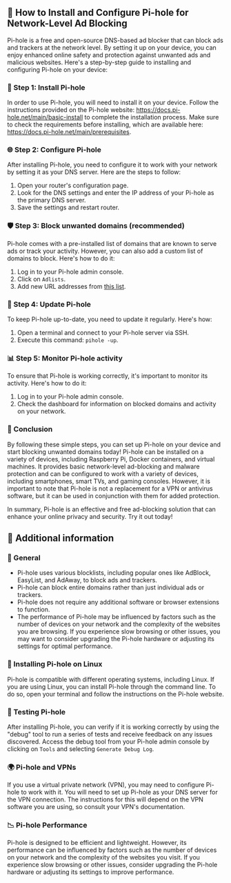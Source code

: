 ## 🍒 How to Install and Configure Pi-hole for Network-Level Ad Blocking
Pi-hole is a free and open-source DNS-based ad blocker that can block ads and trackers at the network level.
By setting it up on your device, you can enjoy enhanced online safety and protection against unwanted ads and malicious websites.
Here's a step-by-step guide to installing and configuring Pi-hole on your device:

### 🔧 Step 1: Install Pi-hole
In order to use Pi-hole, you will need to install it on your device.
Follow the instructions provided on the Pi-hole website: https://docs.pi-hole.net/main/basic-install to complete the installation process.
Make sure to check the requirements before installing, which are available here: https://docs.pi-hole.net/main/prerequisites.

### 🌐 Step 2: Configure Pi-hole
After installing Pi-hole, you need to configure it to work with your network by setting it as your DNS server.
Here are the steps to follow:
1. Open your router's configuration page.
2. Look for the DNS settings and enter the IP address of your Pi-hole as the primary DNS server.
3. Save the settings and restart router.

### 🛡️ Step 3: Block unwanted domains (recommended)
Pi-hole comes with a pre-installed list of domains that are known to serve ads or track your activity.
However, you can also add a custom list of domains to block. Here's how to do it:
1. Log in to your Pi-hole admin console.
2. Click on `Adlists`.
3. Add new URL addresses from [this list](../List.md).

### 🔄 Step 4: Update Pi-hole
To keep Pi-hole up-to-date, you need to update it regularly. Here's how:
1. Open a terminal and connect to your Pi-hole server via SSH.
2. Execute this command: `pihole -up`.

### 📊 Step 5: Monitor Pi-hole activity
To ensure that Pi-hole is working correctly, it's important to monitor its activity. Here's how to do it:
1. Log in to your Pi-hole admin console.
2. Check the dashboard for information on blocked domains and activity on your network.

### 📝 Conclusion
By following these simple steps, you can set up Pi-hole on your device and start blocking unwanted domains today!
Pi-hole can be installed on a variety of devices, including Raspberry Pi, Docker containers, and virtual machines.
It provides basic network-level ad-blocking and malware protection and can be configured to work with a variety of devices, including smartphones, smart TVs, and gaming consoles.
However, it is important to note that Pi-hole is not a replacement for a VPN or antivirus software, but it can be used in conjunction with them for added protection.

In summary, Pi-hole is an effective and free ad-blocking solution that can enhance your online privacy and security. Try it out today!

## 📌 Additional information
### 🌠 General
- Pi-hole uses various blocklists, including popular ones like AdBlock, EasyList, and AdAway, to block ads and trackers.
- Pi-hole can block entire domains rather than just individual ads or trackers.
- Pi-hole does not require any additional software or browser extensions to function.
- The performance of Pi-hole may be influenced by factors such as the number of devices on your network and the complexity of the websites you are browsing. If you experience slow browsing or other issues, you may want to consider upgrading the Pi-hole hardware or adjusting its settings for optimal performance.

### 🐧 Installing Pi-hole on Linux
Pi-hole is compatible with different operating systems, including Linux. If you are using Linux, you can install Pi-hole through the command line.
To do so, open your terminal and follow the instructions on the Pi-hole website.

### 🚦 Testing Pi-hole
After installing Pi-hole, you can verify if it is working correctly by using the "debug" tool to run a series of tests and receive feedback on any issues discovered.
Access the debug tool from your Pi-hole admin console by clicking on `Tools` and selecting `Generate Debug Log`.

### 🌍 Pi-hole and VPNs
If you use a virtual private network (VPN), you may need to configure Pi-hole to work with it.
You will need to set up Pi-hole as your DNS server for the VPN connection.
The instructions for this will depend on the VPN software you are using, so consult your VPN's documentation.

### 📉 Pi-hole Performance
Pi-hole is designed to be efficient and lightweight.
However, its performance can be influenced by factors such as the number of devices on your network and the complexity of the websites you visit.
If you experience slow browsing or other issues, consider upgrading the Pi-hole hardware or adjusting its settings to improve performance.